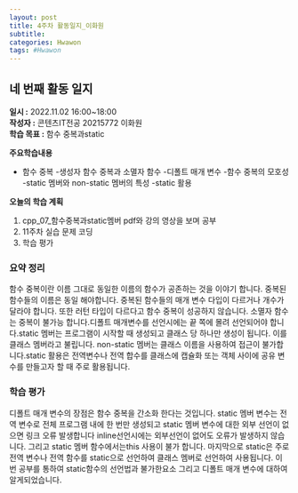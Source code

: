 ```yaml
---
layout: post
title: 4주차 활동일지_이화원
subtitle:
categories: Hwawon
tags: #Hwawon
---
```

## 네 번째 활동 일지
**일시 :** 2022.11.02 16:00~18:00  
**작성자 :** 콘텐츠IT전공 20215772 이화원  
**학습 목표 :** 함수 중복과static 

**주요학습내용**
- 함수 중복
-생성자 함수 중복과 소멸자 함수
-디폴트 매개 변수
-함수 중복의 모호성
-static 멤버와 non-static 멤버의 특성
-static 활용

**오늘의 학습 계획**
1. cpp_07_함수중복과static멤버 pdf와 강의 영상을 보며 공부
2. 11주차 실습 문제 코딩  
3. 학습 평가

### 요약 정리
함수 중복이란 이름 그대로 동일한 이름의 함수가 공존하는 것을 이야기 합니다. 중복된 함수들의 이름은 동일 해야합니다. 중복된 함수들의 매개 변수 다입이 다르거나 개수가 달라야 합니다. 또한 러턴 타입이 다르다고 함수 중복이 성공하지 않습니다. 소멸자 함수는 중복이 불가능 합니다.디폴트 매개변수를 선언시에는 끝 쪽에 몰려 선언되어야 합니다.static 멤버는 프로그램이 시작할 때 생성되고 클래스 당 하나만 생성이 됩니다. 이를 클래스 멤버라고 불립니다. non-static 멤버는 클래스 이름을 사용하여 접근이 불가합니다.static 활용은 전역변수나 전역 합수를 클래스에 캡슐화 또는 객체 사이에 공유 변수를 만들고자 할 때  주로 활용됩니다.
### 학습 평가
디폴트 매개 변수의 장점은 함수 중복을 간소화 한다는 것입니다.  static 멤버 변수는 전역 변수로 전체 프로그램 내에 한 번만 생성되고 static 멤버 변수에 대한 외부 선언이 없으면 링크 오류 발생합니다 inline선언시에는 외부선언이 없어도 오류가 발생하지 않습니다. 그리고 static 멤버 함수에서는this 사용이 불가 합니다. 마지막으로 static은 주로 전역 변수나 전역 함수를 static으로 선언하여 클래스 멤버로 선언하여 사용됩니다. 이번 공부를 통하여 static함수의 선언법과 불가한요소 그리고 디폴트 매개 변수에 대하여 알게되었습니다. 
